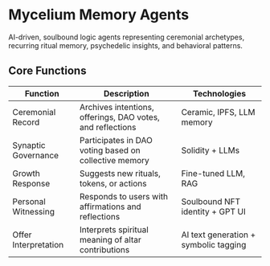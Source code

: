 # Mycelium Memory Agents

AI-driven, soulbound logic agents representing ceremonial archetypes, recurring ritual memory, psychedelic insights, and behavioral patterns.

## Core Functions
| Function | Description | Technologies |
|----------|-------------|--------------|
| Ceremonial Record | Archives intentions, offerings, DAO votes, and reflections | Ceramic, IPFS, LLM memory |
| Synaptic Governance | Participates in DAO voting based on collective memory | Solidity + LLMs |
| Growth Response | Suggests new rituals, tokens, or actions | Fine-tuned LLM, RAG |
| Personal Witnessing | Responds to users with affirmations and reflections | Soulbound NFT identity + GPT UI |
| Offer Interpretation | Interprets spiritual meaning of altar contributions | AI text generation + symbolic tagging |
